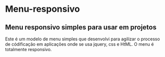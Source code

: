 # Menu-responsivo
## Menu responsivo simples para usar em projetos
Este é um modelo de menu simples que desenvolvi para agilizar o processo de códificação em aplicações onde se usa jquery, css e HtML. O menu é totalmente responsivo.
